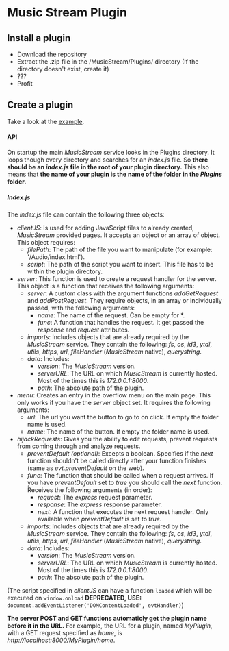 # Music Stream Plugin

## Install a plugin
- Download the repository
- Extract the .zip file in the /MusicStream/Plugins/ directory (If the directory doesn't exist, create it)
- ???
- Profit

## Create a plugin
Take a look at the [example](https://github.com/Jantje19/MusicStream-Plugins/tree/master/Example).

#### API
On startup the main *MusicStream* service looks in the Plugins directory. It loops though every directory and searches for an *index.js* file. So **there should be an *index.js* file in the root of your plugin directory.** This also means that **the name of your plugin is the name of the folder in the *Plugins* folder.**

##### Index.js
The *index.js* file can contain the following three objects:
- *clientJS*: Is used for adding JavaScript files to already created, *MusicStream* provided pages. It accepts an object or an array of object. This object requires:
	- *filePath*: The path of the file you want to manipulate (for example: '/Audio/index.html').
	- *script*: The path of the script you want to insert. This file has to be within the plugin directory.
- *server*: This function is used to create a request handler for the server. This object is a function that receives the following arguments:
	- *server*: A custom class with the argument functions *addGetRequest* and *addPostRequest*. They require objects, in an array or individually passed, with the following arguments:
		- *name*: The name of the request. Can be empty for \*.
		- *func*: A function that handles the request. It get passed the *response* and *request* attributes.
	- *imports*: Includes objects that are already required by the *MusicStream* service. They contain the following: *fs*, *os*, *id3*, *ytdl*, *utils*, *https*, *url*, *fileHandler* (*MusicStream* native), *querystring*.
	- *data*: Includes:
		- *version*: The *MusicStream* version.
		- *serverURL*: The URL on which *MusicStream* is currently hosted. Most of the times this is *172.0.0.1:8000*.
		- *path*: The absolute path of the plugin.
- *menu*: Creates an entry in the overflow menu on the main page. This only works if you have the *server* object set. It requires the following arguments:
	- *url*: The url you want the button to go to on click. If empty the folder name is used.
	- *name*: The name of the button. If empty the folder name is used.
- *hijackRequests*: Gives you the ability to edit requests, prevent requests from coming through and analyze requests.
	- *preventDefault (optional)*: Excepts a boolean. Specifies if the *next* function shouldn't be called directly after your function finishes (same as *evt.preventDefault* on the web).
	- *func*: The function that should be called when a request arrives. If you have *preventDefault* set to *true* you should call the *next* function. Receives the following arguments (in order):
		- *request*: The *express* request parameter.
		- *response*: The *express* response parameter.
		- *next*: A function that executes the next request handler. Only available when *preventDefault* is set to *true*.
	- *imports*: Includes objects that are already required by the *MusicStream* service. They contain the following: *fs*, *os*, *id3*, *ytdl*, *utils*, *https*, *url*, *fileHandler* (*MusicStream* native), *querystring*.
	- *data*: Includes:
		- *version*: The *MusicStream* version.
		- *serverURL*: The URL on which *MusicStream* is currently hosted. Most of the times this is *172.0.0.1:8000*.
		- *path*: The absolute path of the plugin.

(The script specified in *clientJS* can have a function ```loaded``` which will be executed on ```window.onload``` **DEPRECATED, USE:** ```document.addEventListener('DOMContentLoaded', evtHandler)```)

**The server POST and GET functions automaticly get the plugin name before it in the URL.** For example, the URL for a plugin, named *MyPlugin*, with a GET request specified as *home*, is *http://localhost:8000/MyPlugin/home*.
